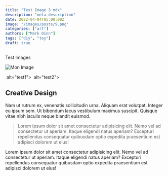 ```yaml
---
title: "Test Image 3 mdx"
description: "meta description"
date: 2022-04-04T05:00:00Z
image: "/images/posts/9.png"
categories: ["art"]
authors: ["Mark Dinn"]
tags: ["diy", "toy"]
draft: true
---
```


Test Images

![Mon Image](/archi/images/posts/9.png)

<img scr="../images/posts/02.jpg"/>  alt="test1">
<img scr="/archi/images/img.jpg"/>  alt="test2">



## Creative Design

Nam ut rutrum ex, venenatis sollicitudin urna. Aliquam erat volutpat. Integer eu ipsum sem. Ut bibendum lacus vestibulum maximus suscipit. Quisque vitae nibh iaculis neque blandit euismod.

> Lorem ipsum dolor sit amet consectetur adipisicing elit. Nemo vel ad consectetur ut aperiam. Itaque eligendi natus aperiam? Excepturi repellendus consequatur quibusdam optio expedita praesentium est adipisci dolorem ut eius!

Lorem ipsum dolor sit amet consectetur adipisicing elit. Nemo vel ad consectetur ut aperiam. Itaque eligendi natus aperiam? Excepturi repellendus consequatur quibusdam optio expedita praesentium est adipisci dolorem ut eius!
